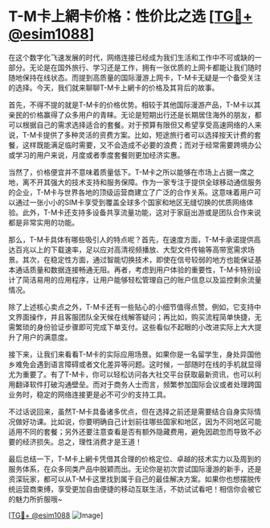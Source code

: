 # T-M卡上網卡价格：性价比之选 [[TG💪+ @esim1088](https://t.me/s/esim1088)]

在这个数字化飞速发展的时代，网络连接已经成为我们生活和工作中不可或缺的一部分。无论是在国外旅行、学习还是工作，拥有一张优质的上网卡都能让我们随时随地保持在线状态。而提到高质量的国际漫游上网卡，T-M卡无疑是一个备受关注的选择。今天，我们就来聊聊T-M卡上網卡的价格及其背后的故事。

首先，不得不提的就是T-M卡的价格优势。相较于其他国际漫游产品，T-M卡以其亲民的价格赢得了众多用户的青睐。无论是短期出行还是长期居住海外的朋友，都可以根据自己的需求选择适合的套餐。对于预算有限但又希望享受高速网络的人来说，T-M卡提供了多种灵活的资费方案。比如，短途旅行者可以选择按天计费的套餐，这样既能满足临时需要，又不会造成不必要的浪费；而对于经常需要跨境办公或学习的用户来说，月度或者季度套餐则更加经济实惠。

当然了，价格便宜并不意味着质量低下。T-M卡之所以能够在市场上占据一席之地，离不开其强大的技术支持和服务保障。作为一家专注于提供全球移动通信服务的企业，T-M卡与世界各地的顶级运营商建立了广泛的合作关系。这意味着用户可以通过一张小小的SIM卡享受到覆盖全球多个国家和地区无缝切换的优质网络体验。此外，T-M卡还支持多设备共享流量功能，这对于家庭出游或是团队合作来说都是非常实用的功能。

那么，T-M卡具体有哪些吸引人的特点呢？首先，在速度方面，T-M卡承诺提供高达百兆以上的下载速率，足以应对高清视频播放、大型文件传输等高带宽需求场景。其次，在稳定性方面，通过智能切换技术，即使在信号较弱的地方也能保证基本通话质量和数据连接畅通无阻。再者，考虑到用户体验的重要性，T-M卡特别设计了简洁易用的应用程序，让用户能够轻松管理自己的账户信息以及监控剩余流量情况。

除了上述核心卖点之外，T-M卡还有一些贴心的小细节值得点赞。例如，它支持中文界面操作，并且客服团队全天候在线解答疑问；再比如，购买流程简单快捷，无需繁琐的身份验证步骤即可完成下单支付。这些看似不起眼的小改进实际上大大提升了用户的满意度。

接下来，让我们来看看T-M卡的实际应用场景。如果你是一名留学生，身处异国他乡难免会遇到语言障碍或者文化差异等问题。这时候，一部随时在线的手机就显得尤为重要了。有了T-M卡，你可以轻松访问各大社交平台获取最新资讯，也可以利用翻译软件打破沟通壁垒。而对于商务人士而言，频繁参加国际会议或者处理跨国业务时，稳定的网络连接更是必不可少的支持工具。

不过话说回来，虽然T-M卡具备诸多优点，但在选择之前还是需要结合自身实际情况做好功课。比如说，你要明确自己计划前往哪些国家和地区，因为不同地区可能适用不同的套餐；另外还要注意查看是否有额外隐藏费用，避免因疏忽而导致不必要的经济损失。总之，理性消费才是王道！

最后总结一下，T-M卡上網卡凭借其合理的价格定位、卓越的技术实力以及周到的服务体系，在众多同类产品中脱颖而出。无论你是初次尝试国际漫游的新手，还是资深玩家，都可以从T-M卡这里找到属于自己的最佳解决方案。如果你也想摆脱传统运营商束缚，享受更加自由便捷的移动互联生活，不妨试试看吧！相信你会被它的魅力所折服哦~

[[TG💪+ @esim1088](https://t.me/s/esim1088) ![Image](https://i.postimg.cc/4NQfJmqS/Snipaste-2025-05-13-00-14-12.png)]
